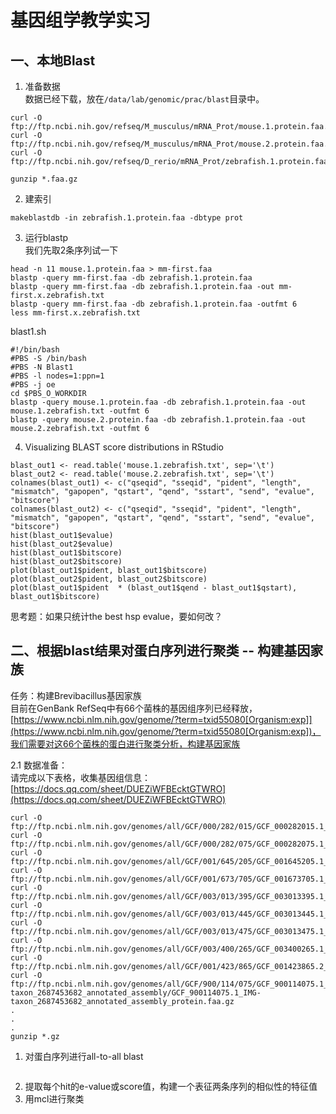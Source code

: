 # 基因组学教学实习  


## 一、本地Blast  

1. 准备数据  
数据已经下载，放在```/data/lab/genomic/prac/blast```目录中。  
```
curl -O ftp://ftp.ncbi.nih.gov/refseq/M_musculus/mRNA_Prot/mouse.1.protein.faa.gz
curl -O ftp://ftp.ncbi.nih.gov/refseq/M_musculus/mRNA_Prot/mouse.2.protein.faa.gz
curl -O ftp://ftp.ncbi.nih.gov/refseq/D_rerio/mRNA_Prot/zebrafish.1.protein.faa.gz

gunzip *.faa.gz
```
2. 建索引  
```
makeblastdb -in zebrafish.1.protein.faa -dbtype prot
```
3. 运行blastp  
我们先取2条序列试一下  
```
head -n 11 mouse.1.protein.faa > mm-first.faa
blastp -query mm-first.faa -db zebrafish.1.protein.faa
blastp -query mm-first.faa -db zebrafish.1.protein.faa -out mm-first.x.zebrafish.txt
blastp -query mm-first.faa -db zebrafish.1.protein.faa -outfmt 6
less mm-first.x.zebrafish.txt
```
blast1.sh  
```
#!/bin/bash
#PBS -S /bin/bash
#PBS -N Blast1
#PBS -l nodes=1:ppn=1
#PBS -j oe
cd $PBS_O_WORKDIR
blastp -query mouse.1.protein.faa -db zebrafish.1.protein.faa -out mouse.1.zebrafish.txt -outfmt 6
blastp -query mouse.2.protein.faa -db zebrafish.1.protein.faa -out mouse.2.zebrafish.txt -outfmt 6
```
4. Visualizing BLAST score distributions in RStudio  
```
blast_out1 <- read.table('mouse.1.zebrafish.txt', sep='\t')
blast_out2 <- read.table('mouse.2.zebrafish.txt', sep='\t')
colnames(blast_out1) <- c("qseqid", "sseqid", "pident", "length", "mismatch", "gapopen", "qstart", "qend", "sstart", "send", "evalue", "bitscore")
colnames(blast_out2) <- c("qseqid", "sseqid", "pident", "length", "mismatch", "gapopen", "qstart", "qend", "sstart", "send", "evalue", "bitscore")
hist(blast_out1$evalue)
hist(blast_out2$evalue)
hist(blast_out1$bitscore) 
hist(blast_out2$bitscore) 
plot(blast_out1$pident, blast_out1$bitscore)
plot(blast_out2$pident, blast_out2$bitscore)
plot(blast_out1$pident  * (blast_out1$qend - blast_out1$qstart), blast_out1$bitscore)
```
思考题：如果只统计the best hsp evalue，要如何改？  

## 二、根据blast结果对蛋白序列进行聚类 -- 构建基因家族  
任务：构建Brevibacillus基因家族  
目前在GenBank RefSeq中有66个菌株的基因组序列已经释放，[https://www.ncbi.nlm.nih.gov/genome/?term=txid55080[Organism:exp]](https://www.ncbi.nlm.nih.gov/genome/?term=txid55080[Organism:exp])，我们需要对这66个菌株的蛋白进行聚类分析，构建基因家族  

2.1 数据准备：  
请完成以下表格，收集基因组信息：[https://docs.qq.com/sheet/DUEZiWFBEcktGTWRO](https://docs.qq.com/sheet/DUEZiWFBEcktGTWRO)  

```
curl -O ftp://ftp.ncbi.nlm.nih.gov/genomes/all/GCF/000/282/015/GCF_000282015.1_Brevibacillus.strCF112_v1.0/GCF_000282015.1_Brevibacillus.strCF112_v1.0_protein.faa.gz
curl -O ftp://ftp.ncbi.nlm.nih.gov/genomes/all/GCF/000/282/075/GCF_000282075.1_Brevibacillus.strBC25_v1.0/GCF_000282075.1_Brevibacillus.strBC25_v1.0_protein.faa.gz
curl -O ftp://ftp.ncbi.nlm.nih.gov/genomes/all/GCF/001/645/205/GCF_001645205.1_ASM164520v1/GCF_001645205.1_ASM164520v1_protein.faa.gz
curl -O ftp://ftp.ncbi.nlm.nih.gov/genomes/all/GCF/001/673/705/GCF_001673705.1_ASM167370v1/GCF_001673705.1_ASM167370v1_protein.faa.gz
curl -O ftp://ftp.ncbi.nlm.nih.gov/genomes/all/GCF/003/013/395/GCF_003013395.1_ASM301339v1/GCF_003013395.1_ASM301339v1_protein.faa.gz
curl -O ftp://ftp.ncbi.nlm.nih.gov/genomes/all/GCF/003/013/445/GCF_003013445.1_ASM301344v1/GCF_003013445.1_ASM301344v1_protein.faa.gz
curl -O ftp://ftp.ncbi.nlm.nih.gov/genomes/all/GCF/003/013/475/GCF_003013475.1_ASM301347v1/GCF_003013475.1_ASM301347v1_protein.faa.gz
curl -O ftp://ftp.ncbi.nlm.nih.gov/genomes/all/GCF/003/400/265/GCF_003400265.1_ASM340026v1/GCF_003400265.1_ASM340026v1_protein.faa.gz
curl -O ftp://ftp.ncbi.nlm.nih.gov/genomes/all/GCF/001/423/865/GCF_001423865.2_ASM142386v2/GCF_001423865.2_ASM142386v2_protein.faa.gz
curl -O ftp://ftp.ncbi.nlm.nih.gov/genomes/all/GCF/900/114/075/GCF_900114075.1_IMG-taxon_2687453682_annotated_assembly/GCF_900114075.1_IMG-taxon_2687453682_annotated_assembly_protein.faa.gz
.
.
.
gunzip *.gz
```
1. 对蛋白序列进行all-to-all blast  

```

```
2. 提取每个hit的e-value或score值，构建一个表征两条序列的相似性的特征值  
3. 用mcl进行聚类  


